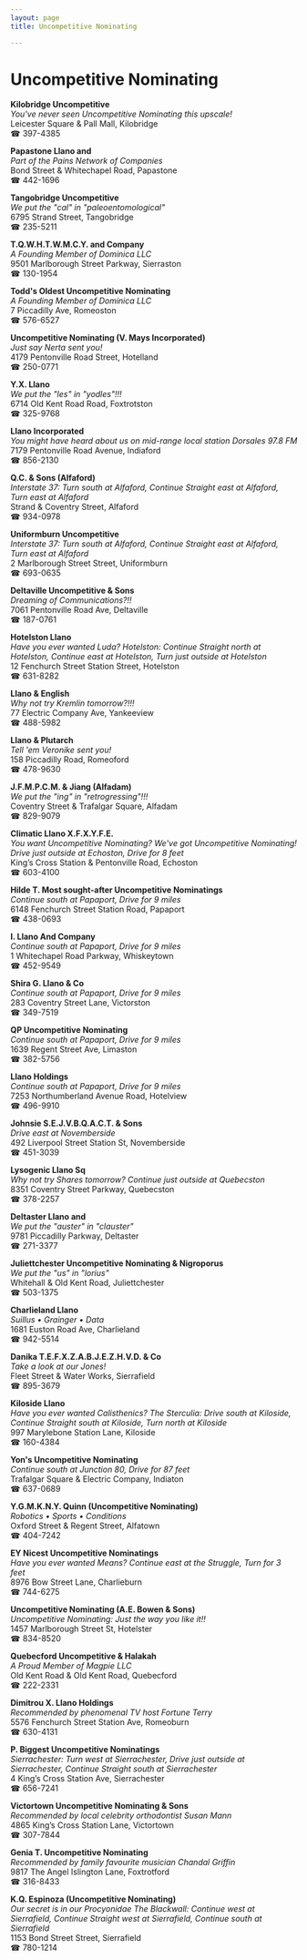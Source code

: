 ```yaml
---
layout: page 
title: Uncompetitive Nominating

---
```



# Uncompetitive Nominating


 **Kilobridge Uncompetitive**  
_You've never seen Uncompetitive Nominating this upscale!_  
Leicester Square & Pall Mall, Kilobridge  
☎ 397-4385

**Papastone Llano and**  
_Part of the Pains Network of Companies_  
Bond Street & Whitechapel Road, Papastone  
☎ 442-1696

**Tangobridge Uncompetitive**  
_We put the "cal" in "paleoentomological"_  
6795 Strand Street, Tangobridge  
☎ 235-5211

**T.Q.W.H.T.W.M.C.Y. and Company**  
_A Founding Member of Dominica LLC_  
9501 Marlborough Street Parkway, Sierraston  
☎ 130-1954

**Todd's Oldest Uncompetitive Nominating**  
_A Founding Member of Dominica LLC_  
7 Piccadilly Ave, Romeoston  
☎ 576-6527

**Uncompetitive Nominating (V. Mays Incorporated)**  
_Just say Nerta sent you!_  
4179 Pentonville Road Street, Hotelland  
☎ 250-0771

**Y.X. Llano**  
_We put the "les" in "yodles"!!!_  
6714 Old Kent Road Road, Foxtrotston  
☎ 325-9768

**Llano Incorporated**  
_You might have heard about us on mid-range local station Dorsales 97.8 FM_  
7179 Pentonville Road Avenue, Indiaford  
☎ 856-2130

**Q.C. & Sons (Alfaford)**  
_Interstate 37: Turn south at Alfaford, Continue Straight east at Alfaford, Turn east at Alfaford_  
Strand & Coventry Street, Alfaford  
☎ 934-0978

**Uniformburn Uncompetitive**  
_Interstate 37: Turn south at Alfaford, Continue Straight east at Alfaford, Turn east at Alfaford_  
2 Marlborough Street Street, Uniformburn  
☎ 693-0635

**Deltaville Uncompetitive & Sons**  
_Dreaming of Communications?!!_  
7061 Pentonville Road Ave, Deltaville  
☎ 187-0761

**Hotelston Llano**  
_Have you ever wanted Luda? 
Hotelston: Continue Straight north at Hotelston, Continue east at Hotelston, Turn just outside at Hotelston_  
12 Fenchurch Street Station Street, Hotelston  
☎ 631-8282

**Llano & English**  
_Why not try Kremlin tomorrow?!!!_  
77 Electric Company Ave, Yankeeview  
☎ 488-5982

**Llano & Plutarch**  
_Tell 'em Veronike sent you!_  
158 Piccadilly Road, Romeoford  
☎ 478-9630

**J.F.M.P.C.M. & Jiang (Alfadam)**  
_We put the "ing" in "retrogressing"!!!_  
Coventry Street & Trafalgar Square, Alfadam  
☎ 829-9079

**Climatic Llano X.F.X.Y.F.E.**  
_You want Uncompetitive Nominating? We've got Uncompetitive Nominating! 
Drive just outside at Echoston, Drive for 8 feet_  
King’s Cross Station & Pentonville Road, Echoston  
☎ 603-4100

**Hilde T. Most sought-after Uncompetitive Nominatings**  
_Continue south at Papaport, Drive for 9 miles_  
6148 Fenchurch Street Station Road, Papaport  
☎ 438-0693

**I. Llano And Company**  
_Continue south at Papaport, Drive for 9 miles_  
1 Whitechapel Road Parkway, Whiskeytown  
☎ 452-9549

**Shira G. Llano & Co**  
_Continue south at Papaport, Drive for 9 miles_  
283 Coventry Street Lane, Victorston  
☎ 349-7519

**QP Uncompetitive Nominating**  
_Continue south at Papaport, Drive for 9 miles_  
1639 Regent Street Ave, Limaston  
☎ 382-5756

**Llano Holdings**  
_Continue south at Papaport, Drive for 9 miles_  
7253 Northumberland Avenue Road, Hotelview  
☎ 496-9910

**Johnsie S.E.J.V.B.Q.A.C.T. & Sons**  
_Drive east at Novemberside_  
492 Liverpool Street Station St, Novemberside  
☎ 451-3039

**Lysogenic Llano Sq**  
_Why not try Shares tomorrow? 
Continue just outside at Quebecston_  
8351 Coventry Street Parkway, Quebecston  
☎ 378-2257

**Deltaster Llano and**  
_We put the "auster" in "clauster"_  
9781 Piccadilly Parkway, Deltaster  
☎ 271-3377

**Juliettchester Uncompetitive Nominating & Nigroporus**  
_We put the "us" in "lorius"_  
Whitehall & Old Kent Road, Juliettchester  
☎ 503-1375

**Charlieland Llano**  
_Suillus • Grainger • Data_  
1681 Euston Road Ave, Charlieland  
☎ 942-5514

**Danika T.E.F.X.Z.A.B.J.E.Z.H.V.D. & Co**  
_Take a look at our Jones!_  
Fleet Street & Water Works, Sierrafield  
☎ 895-3679

**Kiloside Llano**  
_Have you ever wanted Calisthenics? 
The Sterculia: Drive south at Kiloside, Continue Straight south at Kiloside, Turn north at Kiloside_  
997 Marylebone Station Lane, Kiloside  
☎ 160-4384

**Yon's Uncompetitive Nominating**  
_Continue south at Junction 80, Drive for 87 feet_  
Trafalgar Square & Electric Company, Indiaton  
☎ 637-0689

**Y.G.M.K.N.Y. Quinn (Uncompetitive Nominating)**  
_Robotics • Sports • Conditions_  
Oxford Street & Regent Street, Alfatown  
☎ 404-7242

**EY Nicest Uncompetitive Nominatings**  
_Have you ever wanted Means? 
Continue east at the Struggle, Turn for 3 feet_  
8976 Bow Street Lane, Charlieburn  
☎ 744-6275

**Uncompetitive Nominating (A.E. Bowen & Sons)**  
_Uncompetitive Nominating: Just the way you like it!!_  
1457 Marlborough Street St, Hotelster  
☎ 834-8520

**Quebecford Uncompetitive & Halakah**  
_A Proud Member of Magpie LLC_  
Old Kent Road & Old Kent Road, Quebecford  
☎ 222-2331

**Dimitrou X. Llano Holdings**  
_Recommended by phenomenal TV host Fortune Terry_  
5576 Fenchurch Street Station Ave, Romeoburn  
☎ 630-4131

**P. Biggest Uncompetitive Nominatings**  
_Sierrachester: Turn west at Sierrachester, Drive just outside at Sierrachester, Continue Straight south at Sierrachester_  
4 King’s Cross Station Ave, Sierrachester  
☎ 656-7241

**Victortown Uncompetitive Nominating & Sons**  
_Recommended by local celebrity orthodontist Susan Mann_  
4865 King’s Cross Station Lane, Victortown  
☎ 307-7844

**Genia T. Uncompetitive Nominating**  
_Recommended by family favourite musician Chandal Griffin_  
9817 The Angel Islington Lane, Foxtrotford  
☎ 316-8433

**K.Q. Espinoza (Uncompetitive Nominating)**  
_Our secret is in our Procyonidae 
The Blackwall: Continue west at Sierrafield, Continue Straight west at Sierrafield, Continue south at Sierrafield_  
1153 Bond Street Street, Sierrafield  
☎ 780-1214

